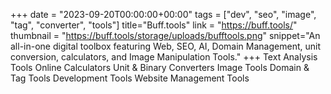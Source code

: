 +++
date = "2023-09-20T00:00:00+00:00"
tags = ["dev", "seo", "image", "tag", "converter", "tools"]
title="Buff.tools"
link = "https://buff.tools/"
thumbnail = "https://buff.tools/storage/uploads/bufftools.png"
snippet="An all-in-one digital toolbox featuring Web, SEO, AI, Domain Management, unit conversion, calculators, and Image Manipulation Tools."
+++
Text Analysis Tools
Online Calculators
Unit & Binary Converters
Image Tools
Domain & Tag Tools
Development Tools
Website Management Tools